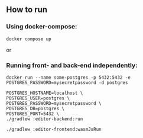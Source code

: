 ## How to run

### Using docker-compose:
```shell
docker compose up
```

or

### Running front- and back-end independently:
```shell
docker run --name some-postgres -p 5432:5432 -e POSTGRES_PASSWORD=mysecretpassword -d postgres
```

```shell
POSTGRES_HOSTNAME=localhost \
POSTGRES_USER=postgres \
POSTGRES_PASSWORD=mysecretpassword \
POSTGRES_DB=postgres \
POSTGRES_PORT=5432 \
./gradlew :editor-backend:run
```

```shell
./gradlew :editor-frontend:wasmJsRun
```

